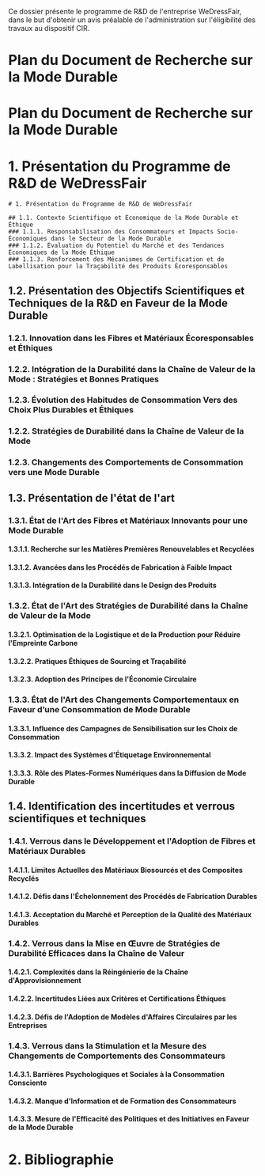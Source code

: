 Ce dossier présente le programme de R&D de l'entreprise WeDressFair, dans le but d'obtenir un avis préalable de l'administration sur l'éligibilité des travaux au dispositif CIR.
# Plan du Document de Recherche sur la Mode Durable
# Plan du Document de Recherche sur la Mode Durable

# 1. Présentation du Programme de R&D de WeDressFair
```
# 1. Présentation du Programme de R&D de WeDressFair

## 1.1. Contexte Scientifique et Économique de la Mode Durable et Éthique
### 1.1.1. Responsabilisation des Consommateurs et Impacts Socio-Économiques dans le Secteur de la Mode Durable
### 1.1.2. Évaluation du Potentiel du Marché et des Tendances Économiques de la Mode Éthique
### 1.1.3. Renforcement des Mécanismes de Certification et de Labellisation pour la Traçabilité des Produits Écoresponsables
```
## 1.2. Présentation des Objectifs Scientifiques et Techniques de la R&D en Faveur de la Mode Durable
### 1.2.1. Innovation dans les Fibres et Matériaux Écoresponsables et Éthiques
### 1.2.2. Intégration de la Durabilité dans la Chaîne de Valeur de la Mode : Stratégies et Bonnes Pratiques
### 1.2.3. Évolution des Habitudes de Consommation Vers des Choix Plus Durables et Éthiques
### 1.2.2. Stratégies de Durabilité dans la Chaîne de Valeur de la Mode
### 1.2.3. Changements des Comportements de Consommation vers une Mode Durable

## 1.3. Présentation de l'état de l'art
### 1.3.1. État de l'Art des Fibres et Matériaux Innovants pour une Mode Durable
#### 1.3.1.1. Recherche sur les Matières Premières Renouvelables et Recyclées
#### 1.3.1.2. Avancées dans les Procédés de Fabrication à Faible Impact
#### 1.3.1.3. Intégration de la Durabilité dans le Design des Produits
### 1.3.2. État de l'Art des Stratégies de Durabilité dans la Chaîne de Valeur de la Mode
#### 1.3.2.1. Optimisation de la Logistique et de la Production pour Réduire l'Empreinte Carbone
#### 1.3.2.2. Pratiques Éthiques de Sourcing et Traçabilité
#### 1.3.2.3. Adoption des Principes de l'Économie Circulaire
### 1.3.3. État de l'Art des Changements Comportementaux en Faveur d’une Consommation de Mode Durable
#### 1.3.3.1. Influence des Campagnes de Sensibilisation sur les Choix de Consommation
#### 1.3.3.2. Impact des Systèmes d'Étiquetage Environnemental
#### 1.3.3.3. Rôle des Plates-Formes Numériques dans la Diffusion de Mode Durable

## 1.4. Identification des incertitudes et verrous scientifiques et techniques
### 1.4.1. Verrous dans le Développement et l'Adoption de Fibres et Matériaux Durables
#### 1.4.1.1. Limites Actuelles des Matériaux Biosourcés et des Composites Recyclés
#### 1.4.1.2. Défis dans l'Échelonnement des Procédés de Fabrication Durables
#### 1.4.1.3. Acceptation du Marché et Perception de la Qualité des Matériaux Durables
### 1.4.2. Verrous dans la Mise en Œuvre de Stratégies de Durabilité Efficaces dans la Chaîne de Valeur
#### 1.4.2.1. Complexités dans la Réingénierie de la Chaîne d'Approvisionnement
#### 1.4.2.2. Incertitudes Liées aux Critères et Certifications Éthiques
#### 1.4.2.3. Défis de l'Adoption de Modèles d'Affaires Circulaires par les Entreprises
### 1.4.3. Verrous dans la Stimulation et la Mesure des Changements de Comportements des Consommateurs
#### 1.4.3.1. Barrières Psychologiques et Sociales à la Consommation Consciente
#### 1.4.3.2. Manque d'Information et de Formation des Consommateurs
#### 1.4.3.3. Mesure de l'Efficacité des Politiques et des Initiatives en Faveur de la Mode Durable

# 2. Bibliographie
